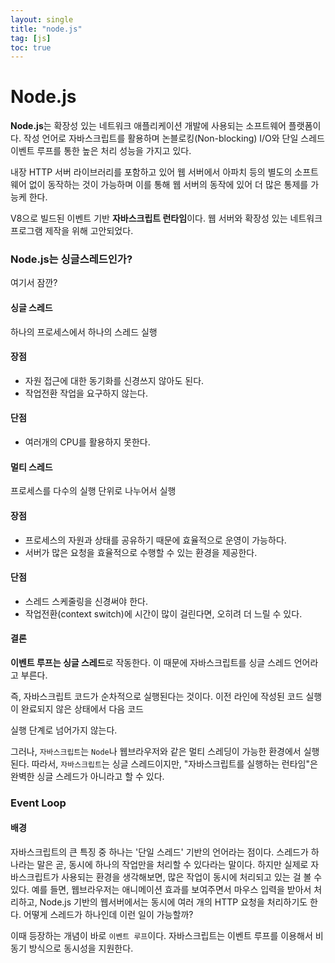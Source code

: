 ```yaml
---
layout: single
title: "node.js"
tag: [js]
toc: true
---
```




# Node.js



**Node.js**는 확장성 있는 네트워크 애플리케이션 개발에 사용되는 소프트웨어 플랫폼이다. 작성 언어로 자바스크립트를 활용하며 논블로킹(Non-blocking) I/O와 단일 스레드 이벤트 루프를 통한 높은 처리 성능을 가지고 있다.

내장 HTTP 서버 라이브러리를 포함하고 있어 웹 서버에서 아파치 등의 별도의 소프트웨어 없이 동작하는 것이 가능하며 이를 통해 웹 서버의 동작에 있어 더 많은 통제를 가능케 한다.

V8으로 빌드된 이벤트 기반 **자바스크립트 런타임**이다. 웹 서버와 확장성 있는 네트워크 프로그램 제작을 위해 고안되었다.



### Node.js는 싱글스레드인가?

여기서 잠깐?

#### 싱글 스레드

하나의 프로세스에서 하나의 스레드 실행

#### 장점

- 자원 접근에 대한 동기화를 신경쓰지 않아도 된다.
- 작업전환 작업을 요구하지 않는다.

#### 단점

- 여러개의 CPU를 활용하지 못한다.

#### 멀티 스레드

프로세스를 다수의 실행 단위로 나누어서 실행

#### 장점

- 프로세스의 자원과 상태를 공유하기 때문에 효율적으로 운영이 가능하다.
- 서버가 많은 요청을 효율적으로 수행할 수 있는 환경을 제공한다.

#### 단점

- 스레드 스케줄링을 신경써야 한다.
- 작업전환(context switch)에 시간이 많이 걸린다면, 오히려 더 느릴 수 있다.



#### 결론

**이벤트 루프는 싱글 스레드**로 작동한다. 이 때문에 자바스크립트를 싱글 스레드 언어라고 부른다.

즉, 자바스크립트 코드가 순차적으로 실행된다는 것이다. 이전 라인에 작성된 코드 실행이 완료되지 않은 상태에서 다음 코드

실행 단계로 넘어가지 않는다.

그러나, ``자바스크립트``는 ``Node``나 웹브라우저와 같은 멀티 스레딩이 가능한 환경에서 실행된다. 따라서, ``자바스크립트``는 싱글 스레드이지만, "자바스크립트를 실행하는 런타임"은 완벽한 싱글 스레드가 아니라고 할 수 있다.



### Event Loop

#### 배경

자바스크립트의 큰 특징 중 하나는 '단일 스레드' 기반의 언어라는 점이다. 스레드가 하나라는 말은 곧, 동시에 하나의 작업만을 처리할 수 있다라는 말이다. 하지만 실제로 자바스크립트가 사용되는 환경을 생각해보면, 많은 작업이 동시에 처리되고 있는 걸 볼 수 있다. 예를 들면, 웹브라우저는 애니메이션 효과를 보여주면서 마우스 입력을 받아서 처리하고, Node.js 기반의 웹서버에서는 동시에 여러 개의 HTTP 요청을 처리하기도 한다. 어떻게 스레드가 하나인데 이런 일이 가능할까?

이때 등장하는 개념이 바로 ``이벤트 루프``이다. 자바스크립트는 이벤트 루프를 이용해서 비동기 방식으로 동시성을 지원한다.













